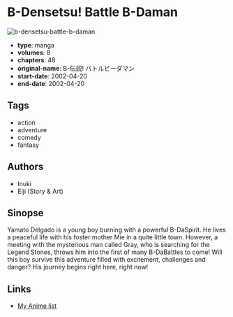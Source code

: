 # B-Densetsu! Battle B-Daman

![b-densetsu-battle-b-daman](https://cdn.myanimelist.net/images/manga/3/31522.jpg)

-   **type**: manga
-   **volumes**: 8
-   **chapters**: 48
-   **original-name**: B-伝説! バトルビーダマン
-   **start-date**: 2002-04-20
-   **end-date**: 2002-04-20

## Tags

-   action
-   adventure
-   comedy
-   fantasy

## Authors

-   Inuki
-   Eiji (Story & Art)

## Sinopse

Yamato Delgado is a young boy burning with a powerful B-DaSpirit. He lives a peaceful life with his foster mother Mie in a quite little town. However, a meeting with the mysterious man called Gray, who is searching for the Legend Stones, throws him into the first of many B-DaBattles to come! Will this boy survive this adventure filled with excitement, challenges and danger? His journey begins right here, right now!

## Links

-   [My Anime list](https://myanimelist.net/manga/20087/B-Densetsu_Battle_B-Daman)

